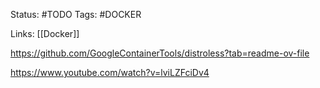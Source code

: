Status:
	#TODO
Tags:
	#DOCKER
	
Links: [[Docker]]


https://github.com/GoogleContainerTools/distroless?tab=readme-ov-file

https://www.youtube.com/watch?v=lviLZFciDv4